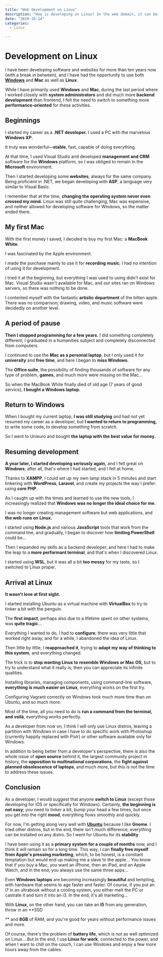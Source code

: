 ```yaml
---
title: "Web development on Linux"
description: "How is developing on Linux! In the web domain, it can be the right choice!"
date: "2019-10-14"
categories:
  - Linux

---
```


# Development on Linux

I have been developing software and websites for more than ten years now (with a break in between), and I have had the opportunity to use both [**Windows**](/blog/miglior-pc-per-sviluppatori-la-mia-esperienza/) and **Mac** as well as **Linux**.

While I have primarily used **Windows** and **Mac**, during the last period where I worked closely with **system administrators** and did much more **backend development** than frontend, I felt the need to switch to something more **performance-oriented** for these activities.

## Beginnings

I started my career as a **.NET developer.** I used a PC with the marvelous **Windows XP**.

It truly was wonderful—**stable**, fast, capable of doing everything.

At that time, I used Visual Studio and developed **management and CRM** software for the **Windows** platform, so I was obliged to remain in the **Microsoft** environment.

Then I started developing some **websites**, always for the same company. Being proficient in .NET, we began developing with **ASP**, a language very similar to Visual Basic.

I remember that at the time, **changing the operating system never even crossed my mind.** Linux was still quite challenging, Mac was expensive, and neither allowed for developing software for Windows, so the matter ended there.

## My first Mac

With the first money I saved, I decided to buy my first Mac: a **MacBook White**.

I was fascinated by the Apple environment.

I made the purchase mainly to use it for **recording music**; I had no intention of using it for development.

I tried it at the beginning, but everything I was used to using didn't exist for Mac. Visual Studio wasn't available for Mac, and our sites ran on Windows servers, so there was nothing to be done.

I contented myself with the fantastic **artistic department** of the bitten apple. There was no comparison; drawing, video, and music software were decidedly on another level.

## A period of pause

**Then I stopped programming for a few years.** I did something completely different; I graduated in a humanities subject and completely disconnected from computers.

I continued to use the **Mac as a personal laptop**, but I only used it for **university** and **free time**, and here I began to **miss Windows**.

The **Office suite**, the possibility of finding thousands of software for any type of problem, **games**, and much more were missing on the Mac...

So when the MacBook White finally died of old age (7 years of good service), **I bought a Windows laptop.**

## Return to Windows

When I bought my current laptop, **I was still studying** and had not yet resumed my career as a developer, but **I wanted to return to programming,** to write some code, to develop something from scratch.

So I went to Unieuro and bought **the laptop with the best value for money.**

## Resuming development

**A year later, I started developing seriously again,** and I felt great on **Windows**; after all, that's where I had started, and I felt at home.

Thanks to **XAMPP**, I could set up my own lamp stack in 5 minutes and start tinkering with **WordPress**, **Laravel**, and create my projects the way I prefer: using **core PHP**.

As I caught up with the times and learned to use the new tools, I increasingly realized that **Windows was no longer the ideal choice for me.**

I was no longer creating management software but web applications, and **the web runs on Linux.**

I started using **Node.js** and various **JavaScript** tools that work from the command line, and gradually, I began to discover how **limiting PowerShell** could be...

Then I expanded my skills as a backend developer, and here I had to make the leap to a **more performant terminal**, and that's when I discovered Linux.

I started using **WSL**, but it was all a bit **too messy** for my taste, so I switched to Linux proper.

## Arrival at Linux

**It wasn't love at first sight.**

I started installing Ubuntu as a virtual machine with **VirtualBox** to try to tinker a bit with the penguin.

The **first impact**, perhaps also due to a lifetime spent on other systems, was **quite tragic**...

Everything I wanted to do, I had to **configure**; there was very little that worked right away, and for a while, I abandoned the idea of Linux.

Then little by little, I **reapproached it**, trying to **adapt my way of thinking to this system**, and everything changed.

The trick is to **stop wanting Linux to resemble Windows or Mac OS,** but to try to understand what it really is; then you can appreciate its infinite qualities.

Installing libraries, managing components, using command-line software, **everything is much easier on Linux**, everything works on the first try.

Configuring Vagrant correctly on Windows took much more time than on Ubuntu, and so much more.

Most of the time, all you need to do is **run a command from the terminal, and voilà**, everything works perfectly.

As a developer from now on, I think I will only use Linux distros, leaving a partition with Windows in case I have to do specific work with Photoshop (currently happily replaced with Pixlr) or other software available only for Windows.

In addition to being better from a developer's perspective, there is also the whole issue of **open source** behind it, the largest community project in history, the **opposition to multinational corporations**, the **fight against planned obsolescence of laptops**, and much more, but this is not the time to address these issues.

## Conclusion

As a developer, I would suggest that anyone **switch to Linux** (except those developing for iOS or specifically for Windows). Certainly, **the beginning is not easy**; you need to tinker a bit, bump your head a few times, but once you get into the right **mood**, everything flows smoothly and quickly.

For now, I'm getting along very well with **[Ubuntu](https://www.ubuntu-it.org/)** because I like **Gnome**. I tried other distros, but in the end, there isn't much difference; everything can be installed on any distro. So I went for Ubuntu for its **stability**.

I have been using it as a **primary system for a couple of months** now, and I think it will remain so for a long time. This way, I can **finally free myself from Apple's pressing marketing**, which, to be honest, is a constant temptation but would end up making me a slave to the apple... You know that if you buy a Mac, you want an iPhone, then an iPad, and an Apple Watch, and in the end, you always use the same three apps...

Even **Windows laptops** are becoming increasingly **beautiful** and tempting, with hardware that seems to age faster and faster. Of course, if you put an i7 in an ultrabook without a cooling system, you either melt the PC or castrate it and turn it into an i3. In the end, it's all marketing...

With **Linux**, on the other hand, you can take an **i5** from any generation, throw in an **SSD

** and **8GB** of RAM, and you're good for years without performance issues and more.

Of course, there's the problem of **battery life**, which is not as well optimized on Linux... But in the end, I use **Linux for work**, connected to the power, and when I want to chill on the couch, I can use Windows and enjoy a few more hours away from the cables.
